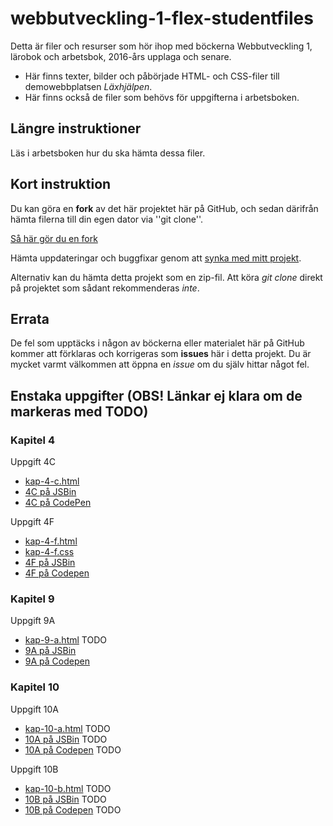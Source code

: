 # webbutveckling-1-flex-studentfiles

Detta är filer och resurser som hör ihop med böckerna Webbutveckling 1, lärobok och arbetsbok, 2016-års
upplaga och senare.

 * Här finns texter, bilder och påbörjade HTML- och CSS-filer till demowebbplatsen _Läxhjälpen_.
 * Här finns också de filer som behövs för uppgifterna i arbetsboken.

## Längre instruktioner

Läs i arbetsboken hur du ska hämta dessa filer.

## Kort instruktion

Du kan göra en __fork__ av det här projektet här på GitHub, och sedan därifrån hämta
filerna till din egen dator via ''git clone''.

[Så här gör du en fork](https://help.github.com/articles/fork-a-repo/)

Hämta uppdateringar och buggfixar genom att
[synka med mitt projekt](https://help.github.com/articles/syncing-a-fork/).

Alternativ kan du hämta detta projekt som en zip-fil. Att köra _git clone_ direkt på projektet
som sådant rekommenderas _inte_.

## Errata

De fel som upptäcks i någon av böckerna eller materialet här på GitHub kommer att förklaras och
korrigeras som __issues__ här i detta projekt. Du är mycket varmt välkommen att öppna en _issue_
om du själv hittar något fel.

## Enstaka uppgifter (OBS! Länkar ej klara om de markeras med TODO)

### Kapitel 4

Uppgift 4C
 * [kap-4-c.html](https://raw.githubusercontent.com/itpastorn/webbutveckling-1-flex-studentfiles/master/uppgifter/kap-4-c.html)
 * [4C på JSBin](http://jsbin.com/utijuv/2/edit)
 * [4C på CodePen](http://codepen.io/itpastorn/pen/ZOmmjK)

Uppgift 4F
 * [kap-4-f.html](https://raw.githubusercontent.com/itpastorn/webbutveckling-1-flex-studentfiles/master/uppgifter/kap-4-f.html)
 * [kap-4-f.css](https://raw.githubusercontent.com/itpastorn/webbutveckling-1-flex-studentfiles/master/uppgifter/kap-4-f.css)
 * [4F på JSBin](http://jsbin.com/isuyar/edit)
 * [4F på Codepen](http://codepen.io/itpastorn/pen/WxYLqr)

### Kapitel 9

Uppgift 9A
 * [kap-9-a.html](https://raw.githubusercontent.com/itpastorn/webbutveckling-1-flex-studentfiles/master/uppgifter/kap-9-a.html) TODO
 * [9A på JSBin](http://jsbin.com/imaquk/edit)
 * [9A på Codepen](http://codepen.io/itpastorn/pen/grQyyg)

### Kapitel 10

Uppgift 10A
 * [kap-10-a.html](todo) TODO
 * [10A på JSBin](todo) TODO
 * [10A på Codepen](todo) TODO

Uppgift 10B
 * [kap-10-b.html](todo) TODO
 * [10B på JSBin](todo) TODO
 * [10B på Codepen](todo) TODO
